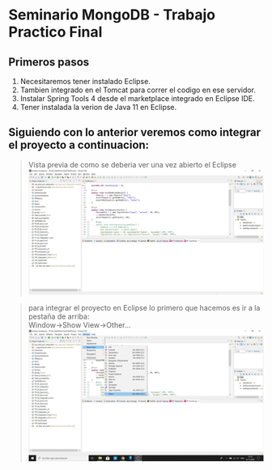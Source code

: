 # Seminario MongoDB - Trabajo Practico Final

## Primeros pasos

1) Necesitaremos tener instalado Eclipse.
2) Tambien integrado en el Tomcat para correr el codigo en ese servidor.
3) Instalar Spring Tools 4 desde el marketplace integrado en Eclipse IDE.
4) Tener instalada la verion de Java 11 en Eclipse.

## Siguiendo con lo anterior veremos como integrar el proyecto a continuacion:  
> Vista previa de como se deberia ver una vez abierto el Eclipse
![Paso 1](/img/image1.png)  

> para integrar el proyecto en Eclipse lo primero que hacemos es ir a la pestaña de arriba:  
Window->Show View->Other...  
![Paso 2](/img/image11.png)
